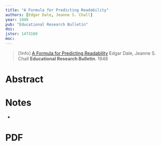 ```yaml
---
title: "A Formula for Predicting Readability"
authors: [Edgar Dale, Jeanne S. Chall]
year: 1948
pub: "Educational Research Bulletin"
doi: 
jstor: 1473169
moc: 
---
```

>[!info]
[A Formula for Predicting Readability](https://pubmed.ncbi.nlm.nih.gov/1473169/)
Edgar Dale, Jeanne S. Chall
**Educational Research Bulletin**. 1948

# Abstract


# Notes
- 

# PDF
